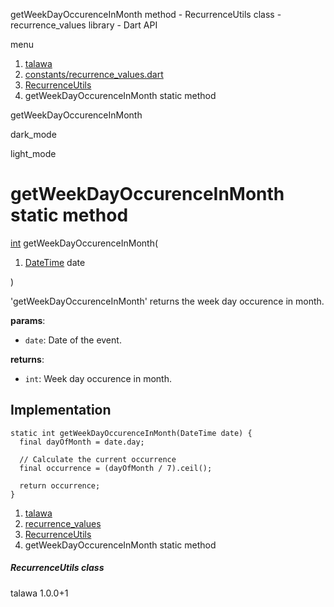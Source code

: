 




getWeekDayOccurenceInMonth method - RecurrenceUtils class - recurrence\_values library - Dart API







menu

1. [talawa](../../index.html)
2. [constants/recurrence\_values.dart](../../file-___home_harshil_Desktop_open-source_palisadoes_talawa_lib_constants_recurrence_values/)
3. [RecurrenceUtils](../../file-___home_harshil_Desktop_open-source_palisadoes_talawa_lib_constants_recurrence_values/RecurrenceUtils-class.html)
4. getWeekDayOccurenceInMonth static method

getWeekDayOccurenceInMonth


dark\_mode

light\_mode




# getWeekDayOccurenceInMonth static method


[int](https://api.flutter.dev/flutter/dart-core/int-class.html)
getWeekDayOccurenceInMonth(

1. [DateTime](https://api.flutter.dev/flutter/dart-core/DateTime-class.html) date

)

'getWeekDayOccurenceInMonth' returns the week day occurence in month.

**params**:

* `date`: Date of the event.

**returns**:

* `int`: Week day occurence in month.

## Implementation

```
static int getWeekDayOccurenceInMonth(DateTime date) {
  final dayOfMonth = date.day;

  // Calculate the current occurrence
  final occurrence = (dayOfMonth / 7).ceil();

  return occurrence;
}
```

 


1. [talawa](../../index.html)
2. [recurrence\_values](../../file-___home_harshil_Desktop_open-source_palisadoes_talawa_lib_constants_recurrence_values/)
3. [RecurrenceUtils](../../file-___home_harshil_Desktop_open-source_palisadoes_talawa_lib_constants_recurrence_values/RecurrenceUtils-class.html)
4. getWeekDayOccurenceInMonth static method

##### RecurrenceUtils class





talawa
1.0.0+1






